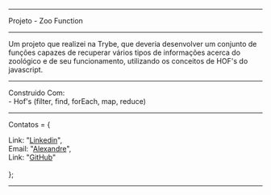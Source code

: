 <hr>
Projeto - Zoo Function
<hr>
Um projeto que realizei na Trybe, que deveria desenvolver um conjunto de funções capazes de recuperar vários tipos de informações acerca do zoológico e de seu funcionamento, utilizando os conceitos de HOF's do javascript.

<hr>
Construido Com:<br>
- Hof's (filter, find, forEach, map, reduce)<br>
<hr>

Contatos = {
    <div>
      Link: "<a href="https://www.linkedin.com/in/alexandre-evangelista-souza-lima/" target="_blanck">Linkedin</a>",
    </div>
    <div>
      Email: "<a href="https://mail.google.com/mail/u/0/?tab=rm&ogbl#inbox" target="_blanck">Alexandre</a>",
    </div>
    <div>
      Link: "<a href="" target="_blanck">GitHub</a>"
    </div>
    <br>
};
<hr>
